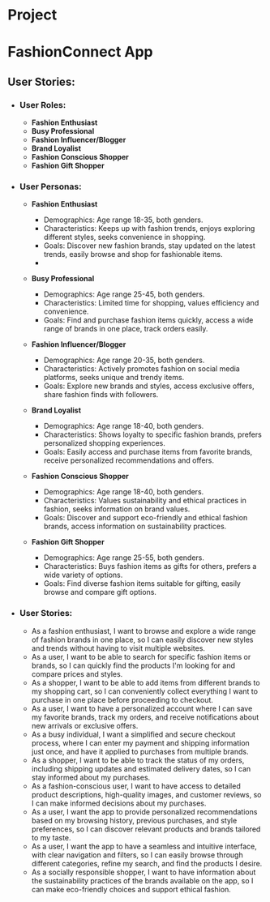 # Project
# FashionConnect App
## User Stories:
- ### User Roles:

    - <b>Fashion Enthusiast
    - Busy Professional
    - Fashion Influencer/Blogger
    - Brand Loyalist
    - Fashion Conscious Shopper
    - Fashion Gift Shopper</b>

-   ### User Personas:
    - <b>Fashion Enthusiast</b>

        - Demographics: Age range 18-35, both genders.
        - Characteristics: Keeps up with fashion trends, enjoys exploring different styles, seeks convenience in shopping.
        - Goals: Discover new fashion brands, stay updated on the latest trends, easily browse and shop for fashionable items.
        - 
    - <b> Busy Professional</b>
    
        - Demographics: Age range 25-45, both genders.
        - Characteristics: Limited time for shopping, values efficiency and convenience.
        - Goals: Find and purchase fashion items quickly, access a wide range of brands in one place, track orders easily.
          
    - <b>Fashion Influencer/Blogger</b>
    
        - Demographics: Age range 20-35, both genders.
        - Characteristics: Actively promotes fashion on social media platforms, seeks unique and trendy items.
        - Goals: Explore new brands and styles, access exclusive offers, share fashion finds with followers.

    - <b> Brand Loyalist</b>
    
        - Demographics: Age range 18-40, both genders.
        - Characteristics: Shows loyalty to specific fashion brands, prefers personalized shopping experiences.
        - Goals: Easily access and purchase items from favorite brands, receive personalized recommendations and offers.

    - <b> Fashion Conscious Shopper</b>
    
        - Demographics: Age range 18-40, both genders.
        - Characteristics: Values sustainability and ethical practices in fashion, seeks information on brand values.
        - Goals: Discover and support eco-friendly and ethical fashion brands, access information on sustainability practices.

    - <b>Fashion Gift Shopper</b>
    
        - Demographics: Age range 25-55, both genders.
        - Characteristics: Buys fashion items as gifts for others, prefers a wide variety of options.
        - Goals: Find diverse fashion items suitable for gifting, easily browse and compare gift options.
-   ### User Stories:

    - As a fashion enthusiast, I want to browse and explore a wide range of fashion brands in one place, so I can easily discover new styles and trends without having to visit multiple websites.
    - As a user, I want to be able to search for specific fashion items or brands, so I can quickly find the products I'm looking for and compare prices and styles.
    - As a shopper, I want to be able to add items from different brands to my shopping cart, so I can conveniently collect everything I want to purchase in one place before proceeding to checkout.
    - As a user, I want to have a personalized account where I can save my favorite brands, track my orders, and receive notifications about new arrivals or exclusive offers.
    - As a busy individual, I want a simplified and secure checkout process, where I can enter my payment and shipping information just once, and have it applied to purchases from multiple brands.
    - As a shopper, I want to be able to track the status of my orders, including shipping updates and estimated delivery dates, so I can stay informed about my purchases.
    - As a fashion-conscious user, I want to have access to detailed product descriptions, high-quality images, and customer reviews, so I can make informed decisions about my purchases.
    - As a user, I want the app to provide personalized recommendations based on my browsing history, previous purchases, and style preferences, so I can discover relevant products and brands tailored to my taste.
    - As a user, I want the app to have a seamless and intuitive interface, with clear navigation and filters, so I can easily browse through different categories, refine my search, and find the products I desire.
    - As a socially responsible shopper, I want to have information about the sustainability practices of the brands available on the app, so I can make eco-friendly choices and support ethical fashion.
